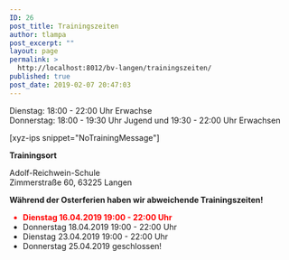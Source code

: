 ```yaml
---
ID: 26
post_title: Trainingszeiten
author: tlampa
post_excerpt: ""
layout: page
permalink: >
  http://localhost:8012/bv-langen/trainingszeiten/
published: true
post_date: 2019-02-07 20:47:03
---
```

<!-- wp:paragraph -->
<p>Dienstag: 18:00 - 22:00 Uhr Erwachse<br>Donnerstag: 18:00 - 19:30 Uhr Jugend und 19:30 - 22:00 Uhr Erwachsen</p>
<!-- /wp:paragraph -->

<!-- wp:paragraph -->
<p> [xyz-ips snippet="NoTrainingMessage"] </p>
<!-- /wp:paragraph -->

<!-- wp:paragraph {"fontSize":"medium"} -->
<p class="has-medium-font-size"><strong>Trainingsort</strong></p>
<!-- /wp:paragraph -->

<!-- wp:paragraph -->
<p>Adolf-Reichwein-Schule<br>Zimmerstraße 60, 63225 Langen</p>
<!-- /wp:paragraph -->

<!-- wp:paragraph -->
<p><b>Während der Osterferien haben wir abweichende Trainingszeiten!</b></p>
<!-- /wp:paragraph -->

<!-- wp:list -->
<ul><li style="color:red; font-weight:bold">Dienstag 16.04.2019 19:00 - 22:00 Uhr</li><li>Donnerstag 18.04.2019 19:00 - 22:00 Uhr</li><li>Dienstag 23.04.2019 19:00 - 22:00 Uhr</li><li>Donnerstag 25.04.2019 geschlossen!</li></ul>
<!-- /wp:list -->